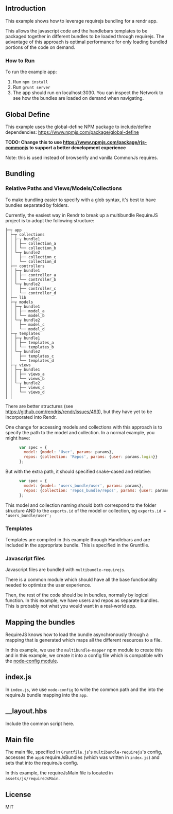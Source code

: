 ## Introduction

This example shows how to leverage requirejs bundling for a rendr app. 

This allows the javascript code and the handlebars templates to be packaged together in different bundles to be loaded through requirejs.  The advantage of this approach is optimal performance for only loading bundled portions of the code on demand.

### How to Run

To run the example app:

1) Run `npm install`
2) Run `grunt server`
3) The app should run on localhost:3030.  You can inspect the Network to see how the bundles are loaded on demand when navigating.

## Global Define

This example uses the global-define NPM package to include/define dependencies: https://www.npmjs.com/package/global-define

**TODO: Change this to use https://www.npmjs.com/package/rjs-commonjs to support a better development experience**

Note: this is used instead of browserify and vanilla CommonJs requires.

## Bundling

### Relative Paths and Views/Models/Collections

To make bundling easier to specify with a glob syntax, it's best to have bundles separated by folders.

Currently, the easiest way in Rendr to break up a multibundle RequireJS project is to adopt the following structure:

```
├─┬ app
│ ├─┬ collections
│ │ ├─┬ bundle1
│ │ │ ├── collection_a
│ │ │ └── collection_b
│ │ └─┬ bundle2
│ │   ├── collection_c
│ │   └── collection_d
│ ├── controllers
│ │ ├─┬ bundle1
│ │ │ ├── controller_a
│ │ │ └── controller_b
│ │ └─┬ bundle2
│ │   ├── controller_c
│ │   └── controller_d
│ ├── lib
│ ├─┬ models
│ │ ├─┬ bundle1
│ │ │ ├── model_a
│ │ │ └── model_b
│ │ └─┬ bundle2
│ │   ├── model_c
│ │   └── model_d
│ ├─┬ templates
│ │ ├─┬ bundle1
│ │ │ ├── templates_a
│ │ │ └── templates_b
│ │ └─┬ bundle2
│ │   ├── templates_c
│ │   └── templates_d
│ ├─┬ views
│ │ ├─┬ bundle1
│ │ │ ├── views_a
│ │ │ └── views_b
│ │ └─┬ bundle2
│ │   ├── views_c
│ │   └── views_d
│ │

```

There are better structures (see https://github.com/rendrjs/rendr/issues/493), but they have yet to be incorporated into Rendr.

One change for accessing models and collections with this approach is to specify the path to the model and collection. In a normal example, you might have: 

```js
      var spec = {
        model: {model: 'User', params: params},
        repos: {collection: 'Repos', params: {user: params.login}}
      };
```

But with the extra path, it should specified snake-cased and relative:

```js
      var spec = {
        model: {model: 'users_bundle/user', params: params},
        repos: {collection: 'repos_bundle/repos', params: {user: params.login}}
      };
```

This model and collection naming should both correspond to the folder structure AND to the `exports.id` of the model or collection, eg `exports.id = 'users_bundle/user';`

### Templates

Templates are compiled in this example through Handlebars and are included in the appropriate bundle.  This is specified in the Gruntfile.

### Javascript files

Javascript files are bundled with `multibundle-requirejs`.

There is a common module which should have all the base functionality needed to optimize the user experience.

Then, the rest of the code should be in bundles, normally by logical function.  In this example, we have users and repos as separate bundles.  This is probably not what you would want in a real-world app.

## Mapping the bundles

RequireJS knows how to load the bundle asynchronously through a mapping that is generated which maps all the different resources to a file.  

In this example, we use the `multibundle-mapper` npm module to create this and in this example, we create it into a config file which is compatible with the [node-config module](https://www.npmjs.com/package/config).

## index.js

 In `index.js`, we use `node-config` to write the common path and the into the requireJs bundle mapping into the `app`.

## __layout.hbs

Include the common script here.

## Main file

The main file, specified in `Gruntfile.js`'s `multibundle-requirejs`'s config, accesses the `app`s requireJsBundles (which was written in `index.js`) and sets that into the requireJs config. 

In this example, the requireJsMain file is located in `assets/js/requireJsMain`.

## License

MIT
